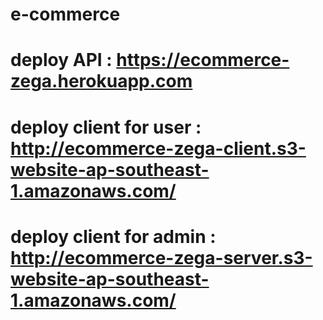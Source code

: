 # e-commerce

# deploy API : https://ecommerce-zega.herokuapp.com

# deploy client for user : http://ecommerce-zega-client.s3-website-ap-southeast-1.amazonaws.com/

# deploy client for admin : http://ecommerce-zega-server.s3-website-ap-southeast-1.amazonaws.com/
